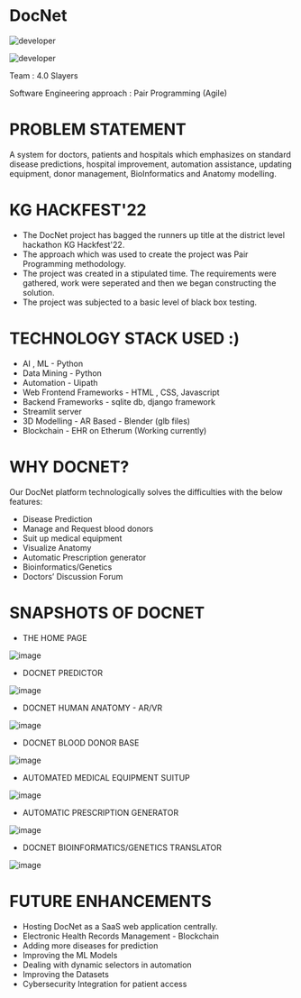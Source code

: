 # DocNet
![developer](https://img.shields.io/badge/Developed%20By%20%3A-Aarthy%20Ramesh-red)

![developer](https://img.shields.io/badge/Developed%20By%20%3A-Aakash%20Raja-red)

Team : 4.0 Slayers

Software Engineering approach : Pair Programming (Agile)

# PROBLEM STATEMENT
A system for doctors, patients and hospitals which emphasizes on standard disease predictions, hospital improvement, automation assistance, updating equipment, donor management, BioInformatics and Anatomy modelling.

# KG HACKFEST'22
* The DocNet project has bagged the runners up title at the district level hackathon KG Hackfest'22.
* The approach which was used to create the project was Pair Programming methodology. 
* The project was created in a stipulated time. The requirements were gathered, work were seperated and then we began constructing the solution. 
* The project was subjected to a basic level of black box testing.

# TECHNOLOGY STACK USED :)
* AI , ML - Python 
* Data Mining - Python
* Automation - Uipath
* Web Frontend Frameworks - HTML , CSS, Javascript
* Backend Frameworks - sqlite db, django framework
* Streamlit server 
* 3D Modelling - AR Based - Blender (glb files)
* Blockchain - EHR on Etherum (Working currently)


# WHY DOCNET? 
Our DocNet platform technologically solves the difficulties with the below features:
* Disease Prediction
* Manage and Request blood donors
* Suit up medical equipment
* Visualize Anatomy
* Automatic Prescription generator
* Bioinformatics/Genetics
* Doctors’ Discussion Forum

# SNAPSHOTS OF DOCNET

* THE HOME PAGE 

![image](https://user-images.githubusercontent.com/69035013/204556050-5b17be3f-af10-4e04-a469-32090d31e0c9.png)

* DOCNET PREDICTOR

![image](https://user-images.githubusercontent.com/69035013/204556281-4245c044-2d7e-4630-822a-6185506f15ba.png)

* DOCNET HUMAN ANATOMY - AR/VR

![image](https://user-images.githubusercontent.com/69035013/204556504-54f0c026-5588-4bb1-8d98-6826257f2351.png)

* DOCNET BLOOD DONOR BASE

![image](https://user-images.githubusercontent.com/69035013/204556709-0ac7b0f0-66f0-4fbd-a23a-884d52a141e7.png)

* AUTOMATED MEDICAL EQUIPMENT SUITUP

![image](https://user-images.githubusercontent.com/69035013/204556929-e46f5a5f-5858-414e-87b3-c0c2eb777b6b.png)

* AUTOMATIC PRESCRIPTION GENERATOR 

![image](https://user-images.githubusercontent.com/69035013/204557177-8e9237aa-cb96-437f-81ff-3d2b7f36084b.png)

* DOCNET BIOINFORMATICS/GENETICS TRANSLATOR 

![image](https://user-images.githubusercontent.com/69035013/204557523-37630343-5202-4e36-94e4-95356c2d7823.png)


# FUTURE ENHANCEMENTS

* Hosting DocNet as a SaaS web application centrally.
* Electronic Health Records Management - Blockchain
* Adding more diseases for prediction
* Improving the ML Models
* Dealing with dynamic selectors in automation
* Improving the Datasets
* Cybersecurity Integration for patient access

